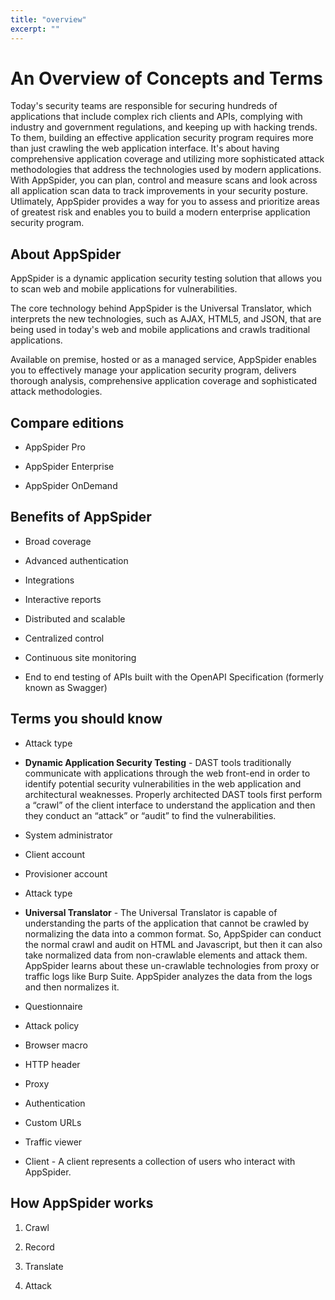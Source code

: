 ```yaml
---
title: "overview"
excerpt: ""
---
```

# An Overview of Concepts and Terms

Today's security teams are responsible for securing hundreds of applications that include complex rich clients and APIs, complying with industry and government regulations, and keeping up with hacking trends. To them, building an effective application security program requires more than just crawling the web application interface. It's about having comprehensive application coverage and utilizing more sophisticated attack methodologies that address the technologies used by modern applications. With AppSpider, you can plan, control and measure scans and look across all application scan data to track improvements in your security posture. Utlimately, AppSpider provides a way for you to assess and prioritize areas of greatest risk and enables you to build a modern enterprise application security program.

## About AppSpider

AppSpider is a dynamic application security testing solution that allows you to scan web and mobile applications for vulnerabilities.

The core technology behind AppSpider is the Universal Translator, which interprets the new technologies, such as AJAX, HTML5, and JSON, that are being used in today's web and mobile applications and crawls traditional applications.

Available on premise, hosted or as a managed service, AppSpider enables you to effectively manage your application security program, delivers thorough analysis, comprehensive application coverage and sophisticated attack methodologies.

## Compare editions

- AppSpider Pro

- AppSpider Enterprise 
 
- AppSpider OnDemand

## Benefits of AppSpider

- Broad coverage

- Advanced authentication

- Integrations

- Interactive reports

- Distributed and scalable

- Centralized control

- Continuous site monitoring

- End to end testing of APIs built with the OpenAPI Specification (formerly known as Swagger)

## Terms you should know

- Attack type

- **Dynamic Application Security Testing** - DAST tools traditionally communicate with applications through the web front-end in order to identify potential security vulnerabilities in the web application and architectural weaknesses. Properly architected DAST tools first perform a “crawl” of the client interface to understand the application and then they conduct an “attack” or “audit” to find the vulnerabilities.

- System administrator

- Client account

- Provisioner account

- Attack type

- **Universal Translator** - The Universal Translator is capable of understanding the parts of the application that cannot be crawled by normalizing the data into a common format. So, AppSpider can conduct the normal crawl and audit on HTML and Javascript, but then it can also take normalized data from non-crawlable elements and attack them. AppSpider learns about these un-crawlable technologies from proxy or traffic logs like Burp Suite. AppSpider analyzes the data from the logs and then normalizes it.

- Questionnaire

- Attack policy

- Browser macro

- HTTP header

- Proxy

- Authentication

- Custom URLs

- Traffic viewer

- Client - A client represents a collection of users who interact with AppSpider. 
 

## How AppSpider works

1. Crawl

2. Record

3. Translate

4. Attack